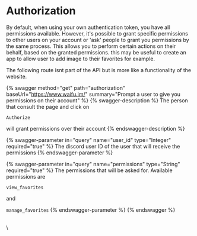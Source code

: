 # Authorization

By default, when using your own authentication token, you have all permissions available. However, it's possible to grant specific permissions to other users on your account or 'ask' people to grant you permissions by the same process. This allows you to perform certain actions on their behalf, based on the granted permissions. this may be useful to create an app to allow user to add image to their favorites for example.

The following route isnt part of the API but is more like a functionality of the website.

{% swagger method="get" path="authorization" baseUrl="https://www.waifu.im/" summary="Prompt a user to give you permissions on their account" %}
{% swagger-description %}
The person that consult the page and click on 

`Authorize`

 will grant permissions over their account
{% endswagger-description %}

{% swagger-parameter in="query" name="user_id" type="Integer" required="true" %}
The discord user ID of the user that will receive the permissions
{% endswagger-parameter %}

{% swagger-parameter in="query" name="permissions" type="String" required="true" %}
The permissions that will be asked for. Available permissions are 

`view_favorites`

 and 

`manage_favorites`
{% endswagger-parameter %}
{% endswagger %}

\
\
